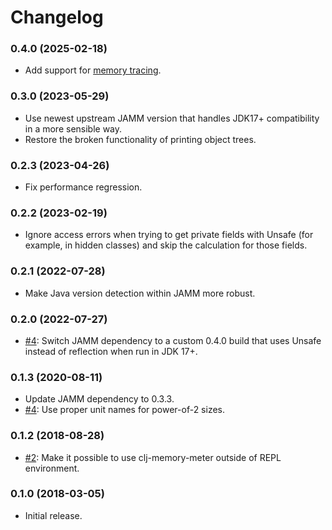 # Changelog

### 0.4.0 (2025-02-18)

- Add support for [memory
  tracing](https://github.com/clojure-goes-fast/clj-memory-meter?tab=readme-ov-file#memory-usage-tracing).

### 0.3.0 (2023-05-29)

- Use newest upstream JAMM version that handles JDK17+ compatibility in a more
  sensible way.
- Restore the broken functionality of printing object trees.

### 0.2.3 (2023-04-26)

- Fix performance regression.

### 0.2.2 (2023-02-19)

- Ignore access errors when trying to get private fields with Unsafe (for
  example, in hidden classes) and skip the calculation for those fields.

### 0.2.1 (2022-07-28)

- Make Java version detection within JAMM more robust.

### 0.2.0 (2022-07-27)

- [#4](https://github.com/clojure-goes-fast/clj-memory-meter/issues/5): Switch
  JAMM dependency to a custom 0.4.0 build that uses Unsafe instead of reflection
  when run in JDK 17+.

### 0.1.3 (2020-08-11)

- Update JAMM dependency to 0.3.3.
- [#4](https://github.com/clojure-goes-fast/clj-memory-meter/issues/4): Use proper unit names for power-of-2 sizes.

### 0.1.2 (2018-08-28)

- [#2](https://github.com/clojure-goes-fast/clj-memory-meter/issues/2): Make it possible to use clj-memory-meter outside of REPL environment.

### 0.1.0 (2018-03-05)

- Initial release.
